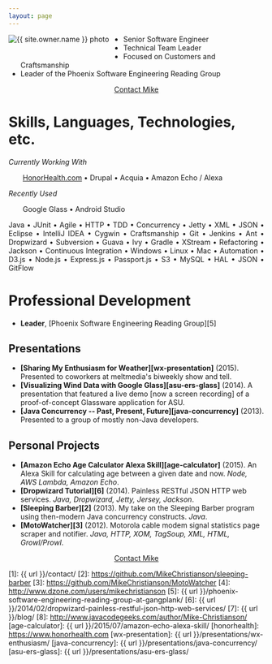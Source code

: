 ```yaml
---
layout: page
---
```

<a href="/contact/"><img src="{{ url }}/images/{{ site.owner.avatar }}" alt="{{ site.owner.name }} photo" class="author-photo" style="float: left; margin-right: 2em; margin-bottom: 2em;"></a>

* Senior Software Engineer
* Technical Team Leader
* Focused on Customers and Craftsmanship
* Leader of the Phoenix Software Engineering Reading Group

<div style="clear: left;"><div style="text-align: center;"><a href="/contact/" class="btn" style="width: 25%;">Contact Mike</a></div></div>

# Skills, Languages, Technologies, etc.

*Currently Working With*

<p style="text-align: justify; margin-left: 2em;"><a href="https://www.honorhealth.com">HonorHealth.com</a> &bullet; Drupal &bullet; Acquia &bullet; Amazon Echo / Alexa</p>

*Recently Used*

<p style="text-align: justify; margin-left: 2em;">Google Glass &bullet; Android Studio</p>

<p style="text-align: justify;">Java &bullet; JUnit &bullet; Agile &bullet; HTTP &bullet; TDD &bullet; Concurrency &bullet; Jetty &bullet; XML &bullet; JSON &bullet; Eclipse &bullet; IntelliJ IDEA &bullet; Cygwin &bullet; Craftsmanship &bullet; Git &bullet; Jenkins &bullet; Ant &bullet; Dropwizard &bullet; Subversion &bullet; Guava &bullet; Ivy &bullet; Gradle &bullet; XStream &bullet; Refactoring &bullet; Jackson &bullet; Continuous Integration &bullet; Windows &bullet; Linux &bullet; Mac &bullet; Automation &bullet; D3.js &bullet; Node.js &bullet; Express.js &bullet; Passport.js &bullet; S3 &bullet; MySQL &bullet; HAL &bullet; JSON &bullet; GitFlow</p>

# Professional Development

* **Leader**, [Phoenix Software Engineering Reading Group][5]

<!--
## Writing
* **[Professional Blog][7]**
* **[DZone.com Contributor][4]**
* **[JavaCodeGeeks Contributor][8]**
 -->

## Presentations
* **[Sharing My Enthusiasm for Weather][wx-presentation]** (2015). Presented to coworkers at meltmedia's biweekly show and tell.
* **[Visualizing Wind Data with Google Glass][asu-ers-glass]** (2014). A presentation that featured a live demo [now a screen recording] of a proof-of-concept Glassware application for ASU.
* **[Java Concurrency -- Past, Present, Future][java-concurrency]** (2013). Presented to a group of mostly non-Java developers.

## Personal Projects
* **[Amazon Echo Age Calculator Alexa Skill][age-calculator]** (2015). An Alexa Skill for calculating age between a given date and now. *Node, AWS Lambda, Amazon Echo*.
* **[Dropwizard Tutorial][6]** (2014). Painless RESTful JSON HTTP web services. *Java, Dropwizard, Jetty, Jersey, Jackson*.
* **[Sleeping Barber][2]** (2013). My take on the Sleeping Barber program using then-modern Java concurrency constructs. *Java*.
* **[MotoWatcher][3]** (2012). Motorola cable modem signal statistics page scraper and notifier. *Java, HTTP, XOM, TagSoup, XML, HTML, Growl/Prowl*.

<div style="clear: left;"><div style="text-align: center;"><a href="/contact/" class="btn" style="width: 25%;">Contact Mike</a></div></div>

[1]: {{ url }}/contact/
[2]: https://github.com/MikeChristianson/sleeping-barber
[3]: https://github.com/MikeChristianson/MotoWatcher
[4]: http://www.dzone.com/users/mikechristianson
[5]: {{ url }}/phoenix-software-engineering-reading-group-at-gangplank/
[6]: {{ url }}/2014/02/dropwizard-painless-restful-json-http-web-services/
[7]: {{ url }}/blog/
[8]: http://www.javacodegeeks.com/author/Mike-Christianson/
[age-calculator]: {{ url }}/2015/07/amazon-echo-alexa-skill/
[honorhealth]: https://www.honorhealth.com
[wx-presentation]: {{ url }}/presentations/wx-enthusiasm/
[java-concurrency]: {{ url }}/presentations/java-concurrency/
[asu-ers-glass]: {{ url }}/presentations/asu-ers-glass/
